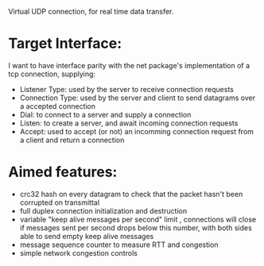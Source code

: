 Virtual UDP connection, for real time data transfer.

# Target Interface:
I want to have interface parity with the net package's implementation of a tcp connection, supplying:
  - Listener Type: used by the server to receive connection requests
  - Connection Type: used by the server and client to send datagrams over a accepted connection
  - Dial: to connect to a server and supply a connection
  - Listen: to create a server, and await incoming connection requests
  - Accept: used to accept (or not) an incomming connection request from a client and return a connection

# Aimed features:
  - crc32 hash on every datagram to check that the packet hasn't been corrupted on transmittal
  - full duplex connection initialization and destruction
  - variable "keep alive messages per second" limit , connections will close if messages sent per second drops below this number, with both sides able to send empty keep alive messages
  - message sequence counter to measure RTT and congestion
  - simple network congestion controls
